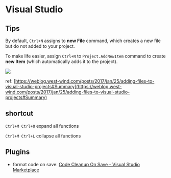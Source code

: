 # Visual Studio

## Tips

By default, `Ctrl+N` assigns to **new File** command, which creates a new file but do not added to your project.

To make life easier, assign `Ctrl+N` to `Project.AddNewItem` command to create  **new Item** (which automatically adds it to the project).

![](https://weblog.west-wind.com/images/2017/Dealing-with-New-Files-in-Visual-Studio-Projects/RemapCtrlN.png)

ref: [https://weblog.west-wind.com/posts/2017/jan/25/adding-files-to-visual-studio-projects#Summary](https://weblog.west-wind.com/posts/2017/jan/25/adding-files-to-visual-studio-projects#Summary)

## shortcut

`Ctrl+M Ctrl+O` expand all functions

`Ctrl+M Ctrl+L` collapse all functions

## Plugins

* format code on save: [Code Cleanup On Save - Visual Studio Marketplace](https://marketplace.visualstudio.com/items?itemName=MadsKristensen.CodeCleanupOnSave)